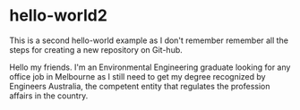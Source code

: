 # hello-world2
This is a second hello-world example as I don't remember remember all the steps for creating a new repository on Git-hub.

Hello my friends. I'm an Environmental Engineering graduate looking for any office job in Melbourne as I still need to get my degree recognized by Engineers Australia, the competent entity that regulates the profession affairs in the country.  
